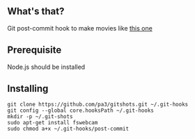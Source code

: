 ## What's that?

Git post-commit hook to make movies like [this one](https://youtu.be/qCDfesQhHQ4)

## Prerequisite

Node.js should be installed

## Installing

```
git clone https://github.com/pa3/gitshots.git ~/.git-hooks
git config --global core.hooksPath ~/.git-hooks
mkdir -p ~/.git-shots
sudo apt-get install fswebcam
sudo chmod a+x ~/.git-hooks/post-commit
```

